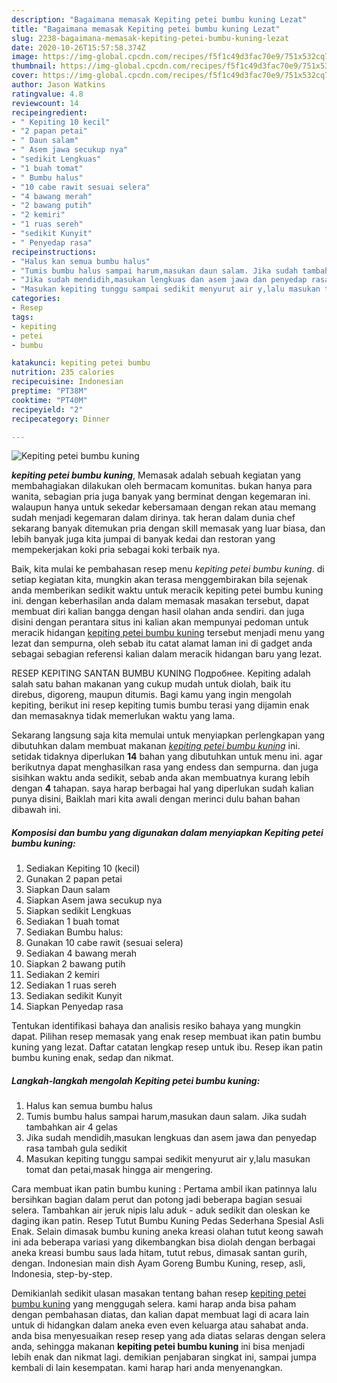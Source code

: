 ```yaml
---
description: "Bagaimana memasak Kepiting petei bumbu kuning Lezat"
title: "Bagaimana memasak Kepiting petei bumbu kuning Lezat"
slug: 2238-bagaimana-memasak-kepiting-petei-bumbu-kuning-lezat
date: 2020-10-26T15:57:58.374Z
image: https://img-global.cpcdn.com/recipes/f5f1c49d3fac70e9/751x532cq70/kepiting-petei-bumbu-kuning-foto-resep-utama.jpg
thumbnail: https://img-global.cpcdn.com/recipes/f5f1c49d3fac70e9/751x532cq70/kepiting-petei-bumbu-kuning-foto-resep-utama.jpg
cover: https://img-global.cpcdn.com/recipes/f5f1c49d3fac70e9/751x532cq70/kepiting-petei-bumbu-kuning-foto-resep-utama.jpg
author: Jason Watkins
ratingvalue: 4.8
reviewcount: 14
recipeingredient:
- " Kepiting 10 kecil"
- "2 papan petai"
- " Daun salam"
- " Asem jawa secukup nya"
- "sedikit Lengkuas"
- "1 buah tomat"
- " Bumbu halus"
- "10 cabe rawit sesuai selera"
- "4 bawang merah"
- "2 bawang putih"
- "2 kemiri"
- "1 ruas sereh"
- "sedikit Kunyit"
- " Penyedap rasa"
recipeinstructions:
- "Halus kan semua bumbu halus"
- "Tumis bumbu halus sampai harum,masukan daun salam. Jika sudah tambahkan air 4 gelas"
- "Jika sudah mendidih,masukan lengkuas dan asem jawa dan penyedap rasa tambah gula sedikit"
- "Masukan kepiting tunggu sampai sedikit menyurut air y,lalu masukan tomat dan petai,masak hingga air mengering."
categories:
- Resep
tags:
- kepiting
- petei
- bumbu

katakunci: kepiting petei bumbu 
nutrition: 235 calories
recipecuisine: Indonesian
preptime: "PT38M"
cooktime: "PT40M"
recipeyield: "2"
recipecategory: Dinner

---
```



![Kepiting petei bumbu kuning](https://img-global.cpcdn.com/recipes/f5f1c49d3fac70e9/751x532cq70/kepiting-petei-bumbu-kuning-foto-resep-utama.jpg)

<b><i>kepiting petei bumbu kuning</i></b>, Memasak adalah sebuah kegiatan yang membahagiakan dilakukan oleh bermacam komunitas. bukan hanya para wanita, sebagian pria juga banyak yang berminat dengan kegemaran ini. walaupun hanya untuk sekedar kebersamaan dengan rekan atau memang sudah menjadi kegemaran dalam dirinya. tak heran dalam dunia chef sekarang banyak ditemukan pria dengan skill memasak yang luar biasa, dan lebih banyak juga kita jumpai di banyak kedai dan restoran yang mempekerjakan koki pria sebagai koki terbaik nya.

Baik, kita mulai ke pembahasan resep menu <i>kepiting petei bumbu kuning</i>. di setiap kegiatan kita, mungkin akan terasa menggembirakan bila sejenak anda memberikan sedikit waktu untuk meracik kepiting petei bumbu kuning ini. dengan keberhasilan anda dalam memasak masakan tersebut, dapat membuat diri kalian bangga dengan hasil olahan anda sendiri. dan juga disini dengan perantara situs ini kalian akan mempunyai pedoman untuk meracik hidangan <u>kepiting petei bumbu kuning</u> tersebut menjadi menu yang lezat dan sempurna, oleh sebab itu catat alamat laman ini di gadget anda sebagai sebagian referensi kalian dalam meracik hidangan baru yang lezat.

RESEP KEPITING SANTAN BUMBU KUNING Подробнее. Kepiting adalah salah satu bahan makanan yang cukup mudah untuk diolah, baik itu direbus, digoreng, maupun ditumis. Bagi kamu yang ingin mengolah kepiting, berikut ini resep kepiting tumis bumbu terasi yang dijamin enak dan memasaknya tidak memerlukan waktu yang lama.


Sekarang langsung saja kita memulai untuk menyiapkan perlengkapan yang dibutuhkan dalam membuat makanan <u><i>kepiting petei bumbu kuning</i></u> ini. setidak tidaknya diperlukan <b>14</b> bahan yang dibutuhkan untuk menu ini. agar berikutnya dapat menghasilkan rasa yang endess dan sempurna. dan juga sisihkan waktu anda sedikit, sebab anda akan membuatnya kurang lebih dengan <b>4</b> tahapan. saya harap berbagai hal yang diperlukan sudah kalian punya disini, Baiklah mari kita awali dengan merinci dulu bahan bahan dibawah ini.

<!--inarticleads1-->

##### Komposisi dan bumbu yang digunakan dalam menyiapkan Kepiting petei bumbu kuning:

1. Sediakan  Kepiting 10 (kecil)
1. Gunakan 2 papan petai
1. Siapkan  Daun salam
1. Siapkan  Asem jawa secukup nya
1. Siapkan sedikit Lengkuas
1. Sediakan 1 buah tomat
1. Sediakan  Bumbu halus:
1. Gunakan 10 cabe rawit (sesuai selera)
1. Sediakan 4 bawang merah
1. Siapkan 2 bawang putih
1. Sediakan 2 kemiri
1. Sediakan 1 ruas sereh
1. Sediakan sedikit Kunyit
1. Siapkan  Penyedap rasa


Tentukan identifikasi bahaya dan analisis resiko bahaya yang mungkin dapat. Pilihan resep memasak yang enak resep membuat ikan patin bumbu kuning yang lezat. Daftar catatan lengkap resep untuk ibu. Resep ikan patin bumbu kuning enak, sedap dan nikmat. 

<!--inarticleads2-->

##### Langkah-langkah mengolah Kepiting petei bumbu kuning:

1. Halus kan semua bumbu halus
1. Tumis bumbu halus sampai harum,masukan daun salam. Jika sudah tambahkan air 4 gelas
1. Jika sudah mendidih,masukan lengkuas dan asem jawa dan penyedap rasa tambah gula sedikit
1. Masukan kepiting tunggu sampai sedikit menyurut air y,lalu masukan tomat dan petai,masak hingga air mengering.


Cara membuat ikan patin bumbu kuning : Pertama ambil ikan patinnya lalu bersihkan bagian dalam perut dan potong jadi beberapa bagian sesuai selera. Tambahkan air jeruk nipis lalu aduk - aduk sedikit dan oleskan ke daging ikan patin. Resep Tutut Bumbu Kuning Pedas Sederhana Spesial Asli Enak. Selain dimasak bumbu kuning aneka kreasi olahan tutut keong sawah ini ada beberapa variasi yang dikembangkan bisa diolah dengan berbagai aneka kreasi bumbu saus lada hitam, tutut rebus, dimasak santan gurih, dengan. Indonesian main dish Ayam Goreng Bumbu Kuning, resep, asli, Indonesia, step-by-step. 

Demikianlah sedikit ulasan masakan tentang bahan resep <u>kepiting petei bumbu kuning</u> yang menggugah selera. kami harap anda bisa paham dengan pembahasan diatas, dan kalian dapat membuat lagi di acara lain untuk di hidangkan dalam aneka even even keluarga atau sahabat anda. anda bisa menyesuaikan resep resep yang ada diatas selaras dengan selera anda, sehingga makanan <b>kepiting petei bumbu kuning</b> ini bisa menjadi lebih enak dan nikmat lagi. demikian penjabaran singkat ini, sampai jumpa kembali di lain kesempatan. kami harap hari anda menyenangkan.
